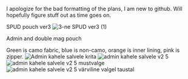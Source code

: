 I apologize for the bad formatting of the plans, I am new to github. Will hopefully figure stuff out as time goes on.

SPUD pouch ver3
![3-ne SPUD ver3 (1)](https://github.com/b0bTHEbilder/Patterns/assets/132055706/1969da75-dfb5-4e29-ada8-d5b9f4d3faf0)

Admin and double mag pouch

Green is camo fabric, blue is non-camo, orange is inner lining, pink is zipper.
![Admin kahele salvele krita](https://github.com/b0bTHEbilder/Patterns/assets/132055706/05d2a55c-ea2b-4aa7-b8c8-1f85341bfb2a)
![admin kahele salvele v2 5](https://github.com/b0bTHEbilder/Patterns/assets/132055706/3c3ad1e4-eb6a-4f42-b630-202b6777f9bf)
![admin kahele salvele v2 5 mustvalge](https://github.com/b0bTHEbilder/Patterns/assets/132055706/8fc1f4c8-696f-4050-ab4a-13d8f855e895)
![admin kahele salvele v2 5 värviline valgel taustal](https://github.com/b0bTHEbilder/Patterns/assets/132055706/7a189868-45e4-457c-87a8-5ccf679ac919)

